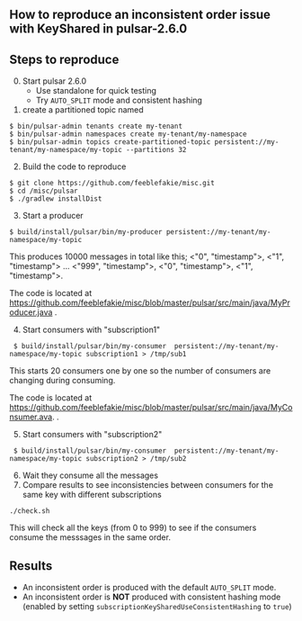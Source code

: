 ## How to reproduce an inconsistent order issue with KeyShared in pulsar-2.6.0

## Steps to reproduce

0. Start pulsar 2.6.0
   - Use standalone for quick testing
   - Try `AUTO_SPLIT` mode and consistent hashing
1. create a partitioned topic named
```
$ bin/pulsar-admin tenants create my-tenant
$ bin/pulsar-admin namespaces create my-tenant/my-namespace
$ bin/pulsar-admin topics create-partitioned-topic persistent://my-tenant/my-namespace/my-topic --partitions 32
```
2. Build the code to reproduce
```
$ git clone https://github.com/feeblefakie/misc.git
$ cd /misc/pulsar
$ ./gradlew installDist
```
3. Start a producer
```
$ build/install/pulsar/bin/my-producer persistent://my-tenant/my-namespace/my-topic
```
This produces 10000 messages in total like this; <"0", "timestamp">, <"1", "timestamp"> ... <"999", "timestamp">, <"0", "timestamp">, <"1", "timestamp">.

The code is located at https://github.com/feeblefakie/misc/blob/master/pulsar/src/main/java/MyProducer.java
.

4. Start consumers with "subscription1"
```
 $ build/install/pulsar/bin/my-consumer  persistent://my-tenant/my-namespace/my-topic subscription1 > /tmp/sub1
 ```
This starts 20 consumers one by one so the number of consumers are changing during consuming.

The code is located at https://github.com/feeblefakie/misc/blob/master/pulsar/src/main/java/MyConsumer.ava.
.

5. Start consumers with "subscription2"
```
 $ build/install/pulsar/bin/my-consumer  persistent://my-tenant/my-namespace/my-topic subscription2 > /tmp/sub2
```
6. Wait they consume all the messages
7. Compare results to see inconsistencies between consumers for the same key with different subscriptions
```
./check.sh
```
This will check all the keys (from 0 to 999) to see if the consumers consume the messsages in the same order.

## Results

- An inconsistent order is produced with the default `AUTO_SPLIT` mode.
- An inconsistent order is **NOT** produced with consistent hashing mode (enabled by setting `subscriptionKeySharedUseConsistentHashing` to `true`)
